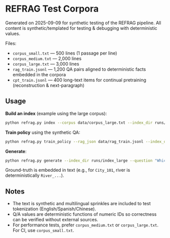 
# REFRAG Test Corpora

Generated on 2025-09-09 for synthetic testing of the REFRAG pipeline.
All content is synthetic/templated for testing & debugging with deterministic values.

Files:
- `corpus_small.txt`  — 500 lines (1 passage per line)
- `corpus_medium.txt` — 2,000 lines
- `corpus_large.txt`  — 3,000 lines
- `rag_train.jsonl`   — 1,200 QA pairs aligned to deterministic facts embedded in the corpora
- `cpt_train.jsonl`   — 400 long-text items for continual pretraining (reconstruction & next-paragraph)

## Usage

**Build an index** (example using the large corpus):

```bash
python refrag.py index --corpus data/corpus_large.txt --index_dir runs/index_large --embed_model BAAI/bge-small-en-v1.5
```

**Train policy** using the synthetic QA:

```bash
python refrag.py train_policy --rag_json data/rag_train.jsonl --index_dir runs/index_large --topk 8 --k 64 --p 0.25
```

**Generate**:

```bash
python refrag.py generate --index_dir runs/index_large --question "Which river flows through City_101?" --topk 8 --k 64 --p 0.25
```

Ground-truth is embedded in text (e.g., for `City_101`, river is deterministically `River_...`).

## Notes

- The text is synthetic and multilingual sprinkles are included to test tokenization (English/Spanish/Chinese).
- Q/A values are deterministic functions of numeric IDs so correctness can be verified without external sources.
- For performance tests, prefer `corpus_medium.txt` or `corpus_large.txt`. For CI, use `corpus_small.txt`.
